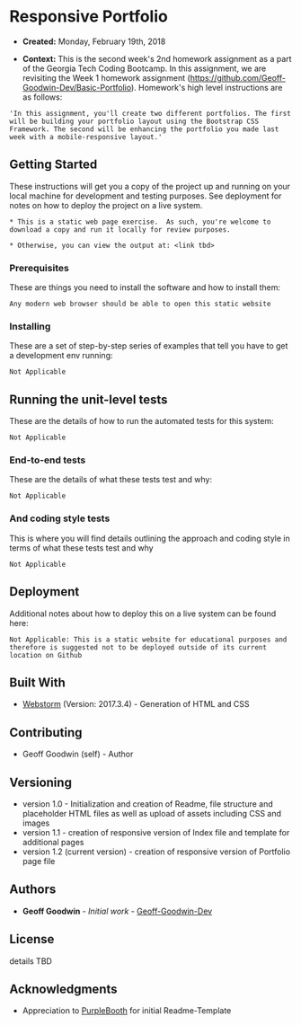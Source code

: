 # Responsive Portfolio

* **Created:** Monday, February 19th, 2018

* **Context:** This is the second week's 2nd homework assignment as a part of the Georgia Tech Coding Bootcamp. In this assignment, we are revisiting the Week 1 homework assignment (https://github.com/Geoff-Goodwin-Dev/Basic-Portfolio).  Homework's high level instructions are as follows:

```
'In this assignment, you'll create two different portfolios. The first will be building your portfolio layout using the Bootstrap CSS Framework. The second will be enhancing the portfolio you made last week with a mobile-responsive layout.'
```

## Getting Started

These instructions will get you a copy of the project up and running on your local machine for development and testing purposes. See deployment for notes on how to deploy the project on a live system.

```
* This is a static web page exercise.  As such, you're welcome to download a copy and run it locally for review purposes.  

* Otherwise, you can view the output at: <link tbd>
```

### Prerequisites

These are things you need to install the software and how to install them:

```
Any modern web browser should be able to open this static website
```

### Installing

These are a set of step-by-step series of examples that tell you have to get a development env running:

```
Not Applicable
```

## Running the unit-level tests

These are the details of how to run the automated tests for this system:

```
Not Applicable
```

### End-to-end tests

These are the details of what these tests test and why:

```
Not Applicable
```

### And coding style tests

This is where you will find details outlining the approach and coding style in terms of  what these tests test and why

```
Not Applicable
```

## Deployment

Additional notes about how to deploy this on a live system can be found here:

```
Not Applicable: This is a static website for educational purposes and therefore is suggested not to be deployed outside of its current location on Github
```

## Built With

* [Webstorm](https://www.jetbrains.com/webstorm/) (Version: 2017.3.4) - Generation of HTML and CSS

## Contributing

* Geoff Goodwin (self) - Author

## Versioning

* version 1.0 - Initialization and creation of Readme, file structure and placeholder HTML files as well as upload of assets including CSS and images
* version 1.1 - creation of responsive version of Index file and template for additional pages
* version 1.2 (current version) - creation of responsive version of Portfolio page file


## Authors

* **Geoff Goodwin** - *Initial work* - [Geoff-Goodwin-Dev](https://github.com/Geoff-Goodwin-Dev)

## License

details TBD

## Acknowledgments

* Appreciation to [PurpleBooth](https://gist.github.com/PurpleBooth/109311bb0361f32d87a2) for initial Readme-Template


